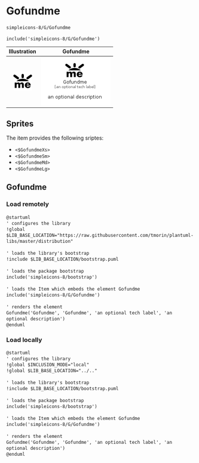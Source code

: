# Gofundme


```text
simpleicons-8/G/Gofundme
```

```text
include('simpleicons-8/G/Gofundme')
```



| Illustration | Gofundme |
| :---: | :---: |
| ![illustration for Illustration](../../simpleicons-8/G/Gofundme.png) | ![illustration for Gofundme](../../simpleicons-8/G/Gofundme.Local.png) |



## Sprites
The item provides the following sriptes:

- `<$GofundmeXs>`
- `<$GofundmeSm>`
- `<$GofundmeMd>`
- `<$GofundmeLg>`





## Gofundme

### Load remotely
```plantuml
@startuml
' configures the library
!global $LIB_BASE_LOCATION="https://raw.githubusercontent.com/tmorin/plantuml-libs/master/distribution"

' loads the library's bootstrap
!include $LIB_BASE_LOCATION/bootstrap.puml

' loads the package bootstrap
include('simpleicons-8/bootstrap')

' loads the Item which embeds the element Gofundme
include('simpleicons-8/G/Gofundme')

' renders the element
Gofundme('Gofundme', 'Gofundme', 'an optional tech label', 'an optional description')
@enduml
```

### Load locally
```plantuml
@startuml
' configures the library
!global $INCLUSION_MODE="local"
!global $LIB_BASE_LOCATION="../.."

' loads the library's bootstrap
!include $LIB_BASE_LOCATION/bootstrap.puml

' loads the package bootstrap
include('simpleicons-8/bootstrap')

' loads the Item which embeds the element Gofundme
include('simpleicons-8/G/Gofundme')

' renders the element
Gofundme('Gofundme', 'Gofundme', 'an optional tech label', 'an optional description')
@enduml
```

